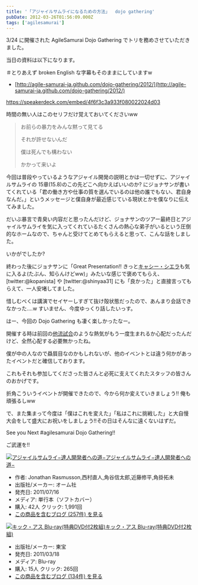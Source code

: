 ```yaml
---
title: '「アジャイルサムライになるための方法」  dojo gathering'
pubDate: 2012-03-26T01:56:09.000Z
tags: ['agilesamurai']
---
```


3/24 に開催された AgileSamurai Dojo Gathering でトリを務めさせていただきました。

当日の資料は以下になります。

＃とりあえず broken English な字幕もそのままにしていますw

- [http://agile-samurai-ja.github.com/dojo-gathering/2012/](http://agile-samurai-ja.github.com/dojo-gathering/2012/)

https://speakerdeck.com/embed/4f6f3c3a933f080022024d03

時間の無い人はこのセリフだけ覚えておいてくださいww

> お前らの暴力をみんな黙って見てる
>
> それが許せないんだ
>
> 僕は死んでも構わない
>
> かかって来いよ

今回は普段やっているようなアジャイル開発の説明とかは一切せずに、アジャイルサムライの 15章(15.8)のこの先どこへ向かえばいいのか? にジョナサンが書いてくれている「君の働き方や仕事の質を選んでいるのは他の誰でもない、君自身なんだ。」というメッセージと僕自身が最近感じている現状とかを僕なりに伝えてみました。

だいぶ暴言で青臭い内容だと思ったんだけど、ジョナサンのツアー最終日とアジャイルサムライを気に入ってくれているたくさんの熱心な弟子がいるという圧倒的なホームなので、ちゃんと受けてとめてもらえると思って、こんな話をしました。

いかがでしたか?

終わった後にジョナサンに「Great Presentation!! きっと[キャシー・シエラ](http://headrush.typepad.com/about.html)も気に入るよ(たぶん、知らんけどww)」みたいな感じで褒めてもらえ、[twitter:@kopanista] や [twitter:@shinyaa31] にも「良かった」と直接言ってもらえて、一人安堵してました。

惜しむべくは講演でセイヤーしすぎて抜け殻状態だったので、あんまり会話できなかった....w すいません、今度ゆっくり話したいっす。

はー、今回の Dojo Gathering も凄く楽しかったなー。

開催する時は前回の[他流試合](http://d.hatena.ne.jp/nawoto/20110920/1316500311)のような熱気がもう一度生まれるか心配だったんだけど、全然心配する必要無かったね。

僕が中の人なので贔屓目なのかもしれないが、他のイベントとは違う何かがあったイベントだと確信しております。

これもそれも参加してくださった皆さんと必死に支えてくれたスタッフの皆さんのおかげです。

折角こういうイベントが開催できたので、今から何か変えていきましょう!! 俺も頑張るしww

で、また集まって今度は「僕はこれを変えた」「私はこれに挑戦した」と大自慢大会をして盛大にお祝いをしましょう!!その日はそんなに遠くないはずだ。

See you Next #agilesamurai Dojo Gathering!!

ご武運を!!

[![アジャイルサムライ−達人開発者への道−](https://images-fe.ssl-images-amazon.com/images/I/51flKufOVUL._SL160_.jpg)](http://www.amazon.co.jp/exec/obidos/ASIN/4274068560/nawoto07-22/)[アジャイルサムライ−達人開発者への道−](http://www.amazon.co.jp/exec/obidos/ASIN/4274068560/nawoto07-22/)

- 作者: Jonathan Rasmusson,西村直人,角谷信太郎,近藤修平,角掛拓未
- 出版社/メーカー: オーム社
- 発売日: 2011/07/16
- メディア: 単行本（ソフトカバー）
- 購入: 42人 クリック: 1,991回
- [この商品を含むブログ (257件) を見る](http://d.hatena.ne.jp/asin/4274068560/nawoto07-22)

[![キック・アス Blu-ray(特典DVD付2枚組)](https://images-fe.ssl-images-amazon.com/images/I/513mqGzAUqL._SL160_.jpg)](http://www.amazon.co.jp/exec/obidos/ASIN/B004IEAZ18/nawoto07-22/)[キック・アス Blu-ray(特典DVD付2枚組)](http://www.amazon.co.jp/exec/obidos/ASIN/B004IEAZ18/nawoto07-22/)

- 出版社/メーカー: 東宝
- 発売日: 2011/03/18
- メディア: Blu-ray
- 購入: 15人 クリック: 265回
- [この商品を含むブログ (134件) を見る](http://d.hatena.ne.jp/asin/B004IEAZ18/nawoto07-22)
